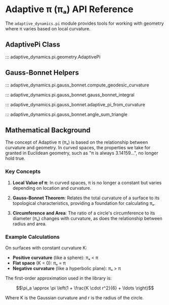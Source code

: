 # Adaptive π (πₐ) API Reference

The `adaptive_dynamics.pi` module provides tools for working with geometry where π varies based on local curvature.

## AdaptivePi Class

::: adaptive_dynamics.pi.geometry.AdaptivePi

## Gauss-Bonnet Helpers

::: adaptive_dynamics.pi.gauss_bonnet.compute_geodesic_curvature

::: adaptive_dynamics.pi.gauss_bonnet.gauss_bonnet_integral

::: adaptive_dynamics.pi.gauss_bonnet.adaptive_pi_from_curvature

::: adaptive_dynamics.pi.gauss_bonnet.angle_sum_triangle

## Mathematical Background

The concept of Adaptive π (πₐ) is based on the relationship between curvature and geometry. In curved spaces, the properties we take for granted in Euclidean geometry, such as "π is always 3.14159...", no longer hold true.

### Key Concepts

1. **Local Value of π**: In curved spaces, π is no longer a constant but varies depending on location and curvature.

2. **Gauss-Bonnet Theorem**: Relates the total curvature of a surface to its topological characteristics, providing a foundation for calculating πₐ.

3. **Circumference and Area**: The ratio of a circle's circumference to its diameter (πₐ) changes with curvature, as does the relationship between radius and area.

### Example Calculations

On surfaces with constant curvature K:

- **Positive curvature** (like a sphere): πₐ < π
- **Flat space** (K = 0): πₐ = π
- **Negative curvature** (like a hyperbolic plane): πₐ > π

The first-order approximation used in the library is:

$$\pi_a \approx \pi \left(1 + \frac{K \cdot r^2}{6} + \ldots \right)$$

Where K is the Gaussian curvature and r is the radius of the circle.